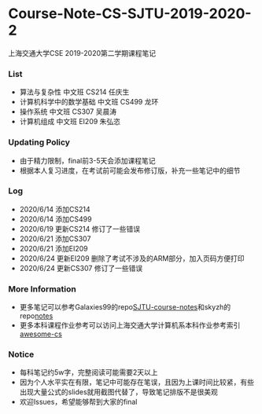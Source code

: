 # Course-Note-CS-SJTU-2019-2020-2
上海交通大学CSE 2019-2020第二学期课程笔记

### List
* 算法与复杂性 中文班 CS214 任庆生
* 计算机科学中的数学基础 中文班 CS499 龙环
* 操作系统 中文班 CS307 吴晨涛
* 计算机组成 中文班 EI209 朱弘恣

### Updating Policy
* 由于精力限制，final前3-5天会添加课程笔记
* 根据本人复习进度，在考试前可能会发布修订版，补充一些笔记中的细节

### Log
* 2020/6/14 添加CS214
* 2020/6/14 添加CS499
* 2020/6/19 更新CS214 修订了一些错误
* 2020/6/21 添加CS307
* 2020/6/21 添加EI209
* 2020/6/24 更新EI209 删除了考试不涉及的ARM部分，加入页码方便打印
* 2020/6/24 更新CS307 修订了一些错误

### More Information
* 更多笔记可以参考Galaxies99的repo[SJTU-course-notes](https://github.com/Galaxies99/SJTU-course-notes)和skyzh的repo[notes](https://github.com/skyzh/notes)
* 更多本科课程作业参考可以访问上海交通大学计算机系本科作业参考索引[awesome-cs](https://github.com/SJTU-CSE/awesome-cs)

### Notice
* 每科笔记约5w字，完整阅读可能需要2天以上
* 因为个人水平实在有限，笔记中可能存在笔误，且因为上课时间比较紧，有些出现大量公式的slides就用截图代替了，导致笔记排版不是很美观
* 欢迎Issues，希望能够帮到大家的final
